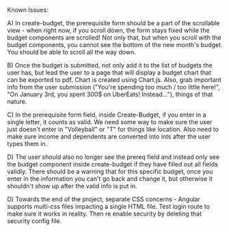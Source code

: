 Known Issues: 

A) In create-budget, the prerequisite form should be a part of the scrollable view - when right now, if you scroll down, the form stays fixed while the budget components are scrolled! Not only that, but when you scroll with the budget components, you cannot see the bottom of the new month's budget. You should be able to scroll all the way down.

B) Once the budget is submitted, not only add it to the list of budgets the user has, but lead the user to a page that will display a budget chart that can be exported to pdf. Chart is created using Chart.js. Also, grab important info from the user submission ("You're spending too much / too little here!", "On January 3rd, you spent 300$ on UberEats! Instead..."), things of that nature.

C) In the prerequisite form field, inside Create-Budget, if you enter in a single letter, it counts as valid. We need some way to make sure the user just doesn't enter in "Volleyball" or "T" for things like location. Also need to make sure income and dependents are converted into ints after the user types them in.

D) The user should also no longer see the prereq field and instead only see the budget component inside create-budget if they have filled out all fields validly. There should be a warning that for this specific budget, once you enter in the information you can't go back and change it, but otherwise it shouldn't show up after the valid info is put in.

D) Towards the end of the project, separate CSS concerns - Angular supports multi-css files impacting a single HTML file. Test login route to make sure it works in reality. Then re enable security by deleting that security config file.